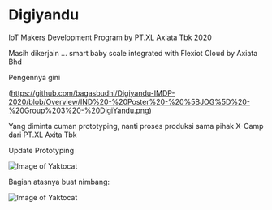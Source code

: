 # Digiyandu
IoT Makers Development Program by PT.XL Axiata Tbk 2020

Masih dikerjain ... smart baby scale integrated with Flexiot Cloud by Axiata Bhd

Pengennya gini

(https://github.com/bagasbudhi/Digiyandu-IMDP-2020/blob/Overview/IND%20-%20Poster%20-%20%5BJOG%5D%20-%20Group%203%20-%20DigiYandu.png)

Yang diminta cuman prototyping, nanti proses produksi sama pihak X-Camp dari PT.XL Axita Tbk

Update Prototyping

![Image of Yaktocat](https://github.com/bagasbudhi/Digiyandu-IMDP-2020/blob/master/32644.jpg)

Bagian atasnya buat nimbang:

![Image of Yaktocat](https://github.com/bagasbudhi/Digiyandu-IMDP-2020/blob/master/32643%20atas.jpg)

